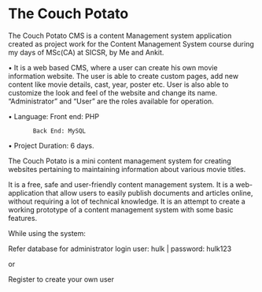 The Couch Potato
====================== 

The Couch Potato CMS is a content Management system application created as project work for the Content Management System course during my days of MSc(CA) at SICSR, by Me and Ankit.

•  It is a web based CMS, where a user can create his own movie information website. The user is able to create custom pages, add new content like movie details, cast, year, poster etc. User is also able to customize the look and feel of the website and change its name. “Administrator” and “User” are the roles available for operation.

•  Language:  Front end: PHP
           
           Back End: MySQL

•  Project Duration:  6 days. 

The Couch Potato is a mini content management system for creating websites pertaining to maintaining information about various movie titles. 

It is a free, safe and user-friendly content management system. It is a web-application that allow users to easily publish documents and articles online, without requiring a lot of technical knowledge. It is an attempt to create a working prototype of a content management system with some basic features.


While using the system:

Refer database for administrator login user: hulk | password: hulk123

or 

Register to create your own user
